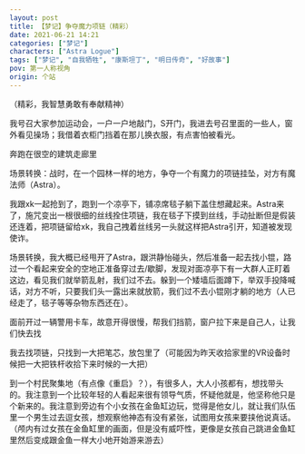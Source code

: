 ```yaml
---
layout: post
title: 【梦记】争夺魔力项链（精彩）
date: 2021-06-21 14:21
categories: ["梦记"]
characters: ["Astra Logue"]
tags: ["梦记", "自我牺牲", "康斯坦丁", "明日传奇", "好故事"]
pov: 第一人称视角
origin: 个站
---
```


（精彩，我智慧勇敢有奉献精神）

我号召大家参加运动会，一户一户地敲门，S开门，我进去号召里面的一些人，窗外看见操场；我借着衣柜门挡着在那儿换衣服，有点害怕被看光。

奔跑在很空的建筑走廊里

场景转换：战时，在一个园林一样的地方，争夺一个有魔力的项链挂坠，对方有魔法师（Astra）。

我跟xk一起抢到了，跑到一个凉亭下，铺凉席毯子躺下盖住想藏起来。Astra来了，施咒变出一根很细的丝线拴住项链，我在毯子下摸到丝线，手动扯断但是假装还连着，把项链留给xk，我自己拽着丝线另一头就这样把Astra引开，知道被发现使诈。

场景转换，我大概已经甩开了Astra，跟洪静怡碰头，然后准备一起去找小锟，路过一个看起来安全的空地正准备穿过去/歇脚，发现对面凉亭下有一大群人正盯着这边，看见我们就举箭乱射，我们过不去。躲到一个矮墙后面蹲下，举双手投降喊话，对方不听，只要我们头一露出来就放箭，我们过不去小锟刚才躺的地方（人已经走了，毯子等等杂物东西还在）。

面前开过一辆警用卡车，故意开得很慢，帮我们挡箭，窗户拉下来是自己人，让我们快去找

我去找项链，只找到一大把笔芯，放包里了（可能因为昨天收拾家里的VR设备时候把一大把铁杆收拾下来时候的一大把）

到一个村民聚集地（有点像《重启》？），有很多人，大人小孩都有，想找带头的。我注意到一个比较年轻的人看起来很有领导气质，怀疑他就是，他坚称他只是个新来的。我注意到旁边有个小女孩在金鱼缸边玩，觉得是他女儿，就让我们队伍里一个男生过去逗女孩，想观察他神态有没有紧张，试图用女孩来要挟他说真话。（颅内有过女孩在金鱼缸里的画面，但是没有威吓性，更像是女孩自己跳进金鱼缸里然后变成跟金鱼一样大小地开始游来游去）

